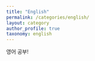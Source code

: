 ```yaml
---
title: "English"
permalink: /categories/english/
layout: category
author_profile: true
taxonomy: english
---
```


영어 공부!
